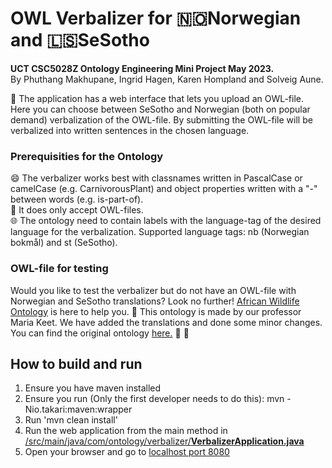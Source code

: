 # OWL Verbalizer for 🇳🇴Norwegian and 🇱🇸SeSotho
**UCT CSC5028Z Ontology Engineering Mini Project May 2023.** <br/>
By Phuthang Makhupane, Ingrid Hagen, Karen Hompland and Solveig Aune.

🧭 The application has a web interface that lets you upload an OWL-file. Here you can choose between SeSotho and Norwegian (both on popular demand) verbalization of the OWL-file. By submitting the OWL-file will be verbalized into written sentences in the chosen language.

### Prerequisities for the Ontology
😄 The verbalizer works best with classnames written in PascalCase or camelCase (e.g. CarnivorousPlant) and object properties written with a "-" between words (e.g. is-part-of). <br/>
📁 It does only accept OWL-files. <br/>
🌐 The ontology need to contain labels with the language-tag of the desired language for the verbalization. Supported language tags: nb (Norwegian bokmål) and st (SeSotho). <br/>

### OWL-file for testing
Would you like to test the verbalizer but do not have an OWL-file with Norwegian and SeSotho translations? Look no further! [African Wildlife Ontology](src/main/resources/public/african_wildlife_for_project.owl) is here to help you. 🦒  This ontology is made by our professor Maria Keet. We have added the translations and done some minor changes. You can find the original ontology [here.](http://meteck.org/teaching/OEbook/ontologies/AfricanWildlifeOntology1.owl) 🦁 🐘

## How to build and run
1. Ensure you have maven installed
2. Ensure you run (Only the first developer needs to do this): mvn -Nio.takari:maven:wrapper
3. Run 'mvn clean install'
4. Run the web application from the main method in [/src/main/java/com/ontology/verbalizer/**VerbalizerApplication.java**](/src/main/java/com/ontology/verbalizer/VerbalizerApplication.java)
5. Open your browser and go to [localhost port 8080](http://localhost:8080/index.html)
